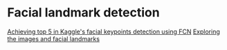 # Facial landmark detection
[Achieving top 5 in Kaggle's facial keypoints detection using FCN](https://fairyonice.github.io/Achieving-top-5-in-Kaggles-facial-keypoints-detection-using-FCN.html)
[Exploring the images and facial landmarks](https://www.kaggle.com/drgilermo/exploring-the-images-and-facial-landmarks)